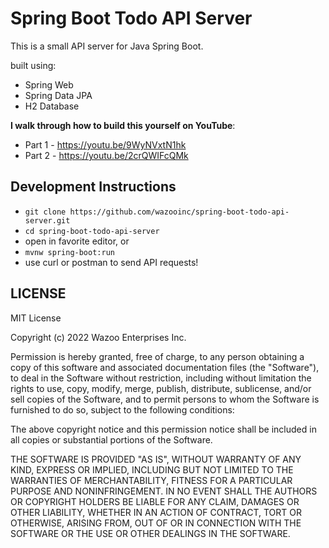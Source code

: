 # Spring Boot Todo API Server

This is a small API server for Java Spring Boot.

built using:
- Spring Web
- Spring Data JPA
- H2 Database

**I walk through how to build this yourself on YouTube**:
- Part 1 - https://youtu.be/9WyNVxtN1hk
- Part 2 - https://youtu.be/2crQWIFcQMk

## Development Instructions

- `git clone https://github.com/wazooinc/spring-boot-todo-api-server.git`
- `cd spring-boot-todo-api-server`
- open in favorite editor, or
- `mvnw spring-boot:run`
- use curl or postman to send API requests!

## LICENSE

MIT License

Copyright (c) 2022 Wazoo Enterprises Inc.

Permission is hereby granted, free of charge, to any person obtaining a copy
of this software and associated documentation files (the "Software"), to deal
in the Software without restriction, including without limitation the rights
to use, copy, modify, merge, publish, distribute, sublicense, and/or sell
copies of the Software, and to permit persons to whom the Software is
furnished to do so, subject to the following conditions:

The above copyright notice and this permission notice shall be included in all
copies or substantial portions of the Software.

THE SOFTWARE IS PROVIDED "AS IS", WITHOUT WARRANTY OF ANY KIND, EXPRESS OR
IMPLIED, INCLUDING BUT NOT LIMITED TO THE WARRANTIES OF MERCHANTABILITY,
FITNESS FOR A PARTICULAR PURPOSE AND NONINFRINGEMENT. IN NO EVENT SHALL THE
AUTHORS OR COPYRIGHT HOLDERS BE LIABLE FOR ANY CLAIM, DAMAGES OR OTHER
LIABILITY, WHETHER IN AN ACTION OF CONTRACT, TORT OR OTHERWISE, ARISING FROM,
OUT OF OR IN CONNECTION WITH THE SOFTWARE OR THE USE OR OTHER DEALINGS IN THE
SOFTWARE.